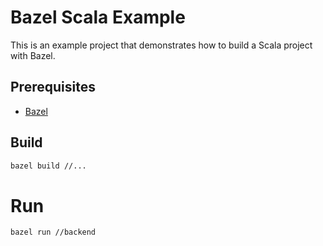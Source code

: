 # Bazel Scala Example

This is an example project that demonstrates how to build a Scala project with Bazel.

## Prerequisites

- [Bazel](https://bazel.build)

## Build

```bash
bazel build //...
```

# Run

```bash
bazel run //backend
```